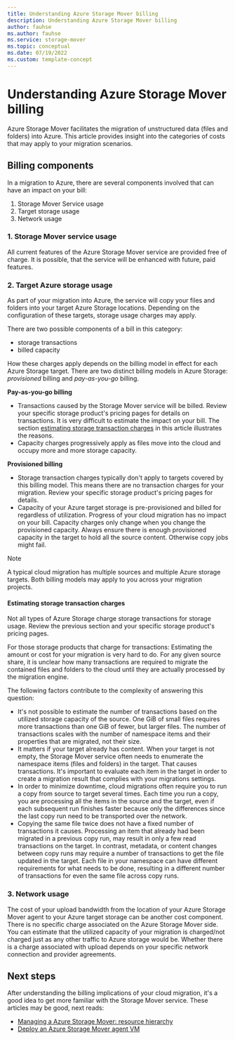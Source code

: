 ```yaml
---
title: Understanding Azure Storage Mover billing
description: Understanding Azure Storage Mover billing 
author: fauhse
ms.author: fauhse
ms.service: storage-mover
ms.topic: conceptual
ms.date: 07/19/2022
ms.custom: template-concept
---
```


<!-- 
!########################################################
STATUS: IN REVIEW

CONTENT: final

REVIEW Stephen/Fabian: not reviewed
REVIEW Engineering: not reviewed
EDIT PASS: not started

!########################################################
-->

# Understanding Azure Storage Mover billing

Azure Storage Mover facilitates the migration of unstructured data (files and folders) into Azure. This article provides insight into the categories of costs that may apply to your migration scenarios.

## Billing components

In a migration to Azure, there are several components involved that can have an impact on your bill:

1. Storage Mover Service usage
1. Target storage usage
1. Network usage

### 1. Storage Mover service usage

All current features of the Azure Storage Mover service are provided free of charge. It is possible, that the service will be enhanced with future, paid features.

### 2. Target Azure storage usage

As part of your migration into Azure, the service will copy your files and folders into your target Azure Storage locations. Depending on the configuration of these targets, storage usage charges may apply.

There are two possible components of a bill in this category:
- storage transactions
- billed capacity

How these charges apply depends on the billing model in effect for each Azure Storage target.
There are two distinct billing models in Azure Storage: *provisioned* billing and *pay-as-you-go* billing.

**Pay-as-you-go billing**

* Transactions caused by the Storage Mover service will be billed. Review your specific storage product's pricing pages for details on transactions. It is very difficult to estimate the impact on your bill. The section [estimating storage transaction charges](#estimating-storage-transaction-charges) in this article illustrates the reasons.
* Capacity charges progressively apply as files move into the cloud and occupy more and more storage capacity.

**Provisioned billing**
* Storage transaction charges typically don't apply to targets covered by this billing model. This means there are no transaction charges for your migration. Review your specific storage product's pricing pages for details.
* Capacity of your Azure target storage is pre-provisioned and billed for regardless of utilization. Progress of your cloud migration has no impact on your bill. Capacity charges only change when you change the provisioned capacity. Always ensure there is enough provisioned capacity in the target to hold all the source content. Otherwise copy jobs might fail.

> [!NOTE]
> A typical cloud migration has multiple sources and multiple Azure storage targets. Both billing models may apply to you across your migration projects.

#### Estimating storage transaction charges

Not all types of Azure Storage charge storage transactions for storage usage. Review the previous section and your specific storage product's pricing pages.

For those storage products that charge for transactions: Estimating the amount or cost for your migration is very hard to do. For any given source share, it is unclear how many transactions are required to migrate the contained files and folders to the cloud until they are actually processed by the migration engine. 

The following factors contribute to the complexity of answering this question:
- It's not possible to estimate the number of transactions based on the utilized storage capacity of the source. One GiB of small files requires more transactions than one GiB of fewer, but larger files. The number of transactions scales with the number of namespace items and their properties that are migrated, not their size.
- It matters if your target already has content. When your target is not empty, the Storage Mover service often needs to enumerate the namespace items (files and folders) in the target. That causes transactions. It's important to evaluate each item in the target in order to create a migration result that complies with your migrations settings.
- In order to minimize downtime, cloud migrations often require you to run a copy from source to target several times. Each time you run a copy, you are processing all the items in the source and the target, even if each subsequent run finishes faster because only the differences since the last copy run need to be transported over the network.
- Copying the same file twice does not have a fixed number of transactions it causes. Processing an item that already had been migrated in a previous copy run, may result in only a few read transactions on the target. In contrast,  metadata, or content changes between copy runs may require a number of transactions to get the file updated in the target. Each file in your namespace can have different requirements for what needs to be done, resulting in a different number of transactions for even the same file across copy runs.

### 3. Network usage

The cost of your upload bandwidth from the location of your Azure Storage Mover agent to your Azure target storage can be another cost component. There is no specific charge associated on the Azure Storage Mover side. You can estimate that the utilized capacity of your migration is charged/not charged just as any other traffic to Azure storage would be. Whether there is a charge associated with upload depends on your specific network connection and provider agreements.

## Next steps

After understanding the billing implications of your cloud migration, it's a good idea to get more familiar with the Storage Mover service. These articles may be good, next reads:
- [Managing a Azure Storage Mover: resource hierarchy](resource-hierarchy.md)
- [Deploy an Azure Storage Mover agent VM](agent-deploy.md)
